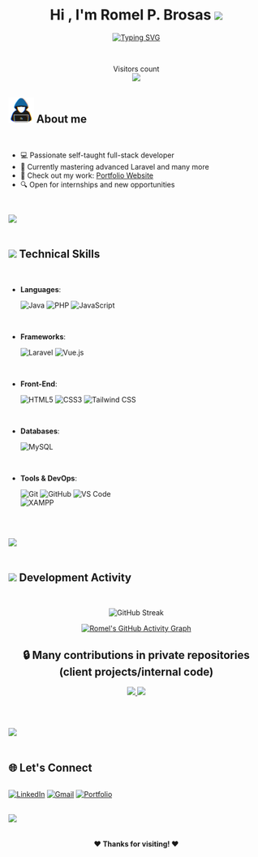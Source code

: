 <h1 align="center"><b>Hi , I'm Romel P. Brosas </b><img src="https://media.giphy.com/media/hvRJCLFzcasrR4ia7z/giphy.gif" width="35"></h1>

<p align="center">
  <a href="https://git.io/typing-svg"><img src="https://readme-typing-svg.demolab.com?font=Fira+Code&pause=1000&width=435&lines=Hi%2C+I'm+Romel+P.+Brosas.;A+self+taught+programmer.;A+freelance+software+developer." alt="Typing SVG" /></a>
</p>

<br>

<p align="center"> 
  Visitors count<br>
  <img src="https://profile-counter.glitch.me/rdevz-ph/count.svg" />
</p>

## <picture><img src = "https://github.com/0xAbdulKhalid/0xAbdulKhalid/raw/main/assets/mdImages/about_me.gif" width = 50px></picture> **About me**

<br>

- 💻 Passionate self-taught full-stack developer
- 🌱 Currently mastering advanced Laravel and many more
- 🚀 Check out my work: [Portfolio Website](https://romel-laravel-portfolio.online/)
- 🔍 Open for internships and new opportunities

<br>

<img src="https://user-images.githubusercontent.com/73097560/115834477-dbab4500-a447-11eb-908a-139a6edaec5c.gif"><br><br>

## <img src="https://media2.giphy.com/media/QssGEmpkyEOhBCb7e1/giphy.gif?cid=ecf05e47a0n3gi1bfqntqmob8g9aid1oyj2wr3ds3mg700bl&rid=giphy.gif" width ="25"><b> Technical Skills</b>
<br>

<p align="center">

- **Languages**:
    
    ![Java](https://img.shields.io/badge/Java-ED8B00?style=for-the-badge&logo=openjdk&logoColor=white)
    ![PHP](https://img.shields.io/badge/PHP-777BB4?style=for-the-badge&logo=php&logoColor=white)
    ![JavaScript](https://img.shields.io/badge/JavaScript%20-%23F7DF1E.svg?style=for-the-badge&logo=javascript&logoColor=black)

<br> 

- **Frameworks**:
    
    ![Laravel](https://img.shields.io/badge/Laravel-%23FF2D20.svg?style=for-the-badge&logo=laravel&logoColor=white)
    ![Vue.js](https://img.shields.io/badge/Vue.js%20-%234FC08D.svg?style=for-the-badge&logo=vue.js&logoColor=white)

<br>
    
- **Front-End**:

   ![HTML5](https://img.shields.io/badge/HTML5%20-%23E34F26.svg?style=for-the-badge&logo=html5&logoColor=white)
   ![CSS3](https://img.shields.io/badge/CSS%20-%231572B6.svg?style=for-the-badge&logo=css3&logoColor=white)
   ![Tailwind CSS](https://img.shields.io/badge/Tailwind_CSS-38B2AC?style=for-the-badge&logo=tailwind-css&logoColor=white)

<br>   
    
- **Databases**:

   ![MySQL](https://img.shields.io/badge/MySQL-005C84?style=for-the-badge&logo=mysql&logoColor=white)

<br>

 - **Tools & DevOps**:

    ![Git](https://img.shields.io/badge/git-%23F05033.svg?style=for-the-badge&logo=git&logoColor=white)
    ![GitHub](https://img.shields.io/badge/github-%23121011.svg?style=for-the-badge&logo=github&logoColor=white)
    ![VS Code](https://img.shields.io/badge/VS%20Code-%23007ACC.svg?style=for-the-badge&logo=visual-studio-code&logoColor=white)  
    ![XAMPP](https://img.shields.io/badge/XAMPP-%23FB7A24.svg?style=for-the-badge&logo=xampp&logoColor=white)

</p>

<br><br>

<img src="https://user-images.githubusercontent.com/73097560/115834477-dbab4500-a447-11eb-908a-139a6edaec5c.gif"><br><br>

## <img src="https://media.giphy.com/media/iY8CRBdQXODJSCERIr/giphy.gif" width="35"><b> Development Activity </b>
<br>

<div align="center">

![GitHub Streak](https://streak-stats.demolab.com?user=rdevz-ph&theme=github-dark-blue)

[![Romel's GitHub Activity Graph](https://github-readme-activity-graph.vercel.app/graph?username=rdevz-ph&theme=github-compact)](https://github.com/rdevz-ph/github-readme-activity-graph)

## 🔒 Many contributions in private repositories (client projects/internal code)

<a href="https://github.com/rdevz-ph/">
  <img src="https://github-readme-stats.vercel.app/api?username=rdevz-ph&show_icons=true&theme=github_dark&hide_title=true&hide=issues" />
  <img src="https://github-readme-stats.vercel.app/api/top-langs/?username=rdevz-ph&layout=compact&theme=github_dark&langs_count=6" />
</a>

</div>

<br><br>

<img src="https://user-images.githubusercontent.com/73097560/115834477-dbab4500-a447-11eb-908a-139a6edaec5c.gif"><br><br>

## <b>🌐 Let's Connect</b>

<div align="left" style="display: flex; gap: 10px; flex-wrap: wrap">

[![LinkedIn](https://img.shields.io/badge/LinkedIn-0077B5?style=for-the-badge&logo=linkedin&logoColor=white)](https://linkedin.com/in/romel-brosas-b547572a8)
[![Gmail](https://img.shields.io/badge/Gmail-D14836?style=for-the-badge&logo=gmail&logoColor=white)](mailto:brosasromel01@gmail.com)
[![Portfolio](https://img.shields.io/badge/Portfolio-32CD32?style=for-the-badge&logo=globe&logoColor=white)](https://romel-laravel-portfolio.online/)

</div>

<br>
<img src="https://user-images.githubusercontent.com/73097560/115834477-dbab4500-a447-11eb-908a-139a6edaec5c.gif">
<br>

<div align="center">
  <br>
  <p><b>❤️ Thanks for visiting! ❤️</b></p>
  <br>
</div>
